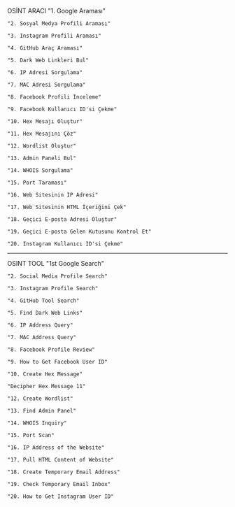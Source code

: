 OSİNT ARACI
    "1. Google Araması"

    "2. Sosyal Medya Profili Araması"

    "3. Instagram Profili Araması"

    "4. GitHub Araç Araması"

    "5. Dark Web Linkleri Bul"

    "6. IP Adresi Sorgulama"

    "7. MAC Adresi Sorgulama"

    "8. Facebook Profili İnceleme"

    "9. Facebook Kullanıcı ID'si Çekme"

    "10. Hex Mesajı Oluştur"

    "11. Hex Mesajını Çöz"

    "12. Wordlist Oluştur"

    "13. Admin Paneli Bul"

    "14. WHOIS Sorgulama"

    "15. Port Taraması"

    "16. Web Sitesinin IP Adresi"

    "17. Web Sitesinin HTML İçeriğini Çek"

    "18. Geçici E-posta Adresi Oluştur"

    "19. Geçici E-posta Gelen Kutusunu Kontrol Et"

    "20. Instagram Kullanıcı ID'si Çekme"

_____________________________________________________________
OSINT TOOL
    "1st Google Search"

    "2. Social Media Profile Search"

    "3. Instagram Profile Search"

    "4. GitHub Tool Search"

    "5. Find Dark Web Links"

    "6. IP Address Query"

    "7. MAC Address Query"

    "8. Facebook Profile Review"

    "9. How to Get Facebook User ID"

    "10. Create Hex Message"

    "Decipher Hex Message 11"

    "12. Create Wordlist"

    "13. Find Admin Panel"

    "14. WHOIS Inquiry"

    "15. Port Scan"

    "16. IP Address of the Website"

    "17. Pull HTML Content of Website"

    "18. Create Temporary Email Address"

    "19. Check Temporary Email Inbox"

    "20. How to Get Instagram User ID"
